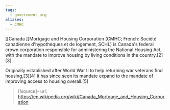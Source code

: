 ```yaml
---
tags:
  - government-org
aliases:
  - CMHC
---
```

[[Canada ]]Mortgage and Housing Corporation (CMHC; French: Société canadienne d'hypothèques et de logement, SCHL) is Canada's federal crown corporation responsible for administering the National Housing Act, with the mandate to improve housing by living conditions in the country.[2][3]

Originally established after World War II to help returning war veterans find housing,[3][4] it has since seen its mandate expand to the mandate of improving access to housing overall.[5] 

> [!source]-
> url: https://en.wikipedia.org/wiki/Canada_Mortgage_and_Housing_Corporation

